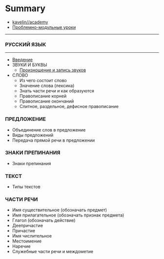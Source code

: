 # Summary

* [kavelin//academy](http://kavelin.academy)
* [Проблемно-модульные уроки](README.md)

----

### РУССКИЙ ЯЗЫК

----

* [Введение](russian-language/README.md)
* ЗВУКИ И БУКВЫ
  * [Произношение и запись звуков](russian-language/01-Proiznoshenie-i-zapis-zvukov.md)
* СЛОВО
  * Из чего состоит слово
  * Значение слова (лексика)
  * Знать части речи и как образуются
  * Правописание корней
  * Правописание окончаний
  * Слитное, раздельное, дефисное правописание

### ПРЕДЛОЖЕНИЕ

* Объединение слов в предложение
* Виды предложений
* Передача прямой речи в предложении

### ЗНАКИ ПРЕПИНАНИЯ

* Знаки препинания

### ТЕКСТ

* Типы текстов

### ЧАСТИ РЕЧИ

* Имя существительное (обозначать предмет)
* Имя прилагательное (обозначать признак предмета)
* Глагол (обозначать действие)
* Деепричастие
* Причастие
* Имя числительное
* Местоимение
* Наречие
* Служебные части речи и междометие

